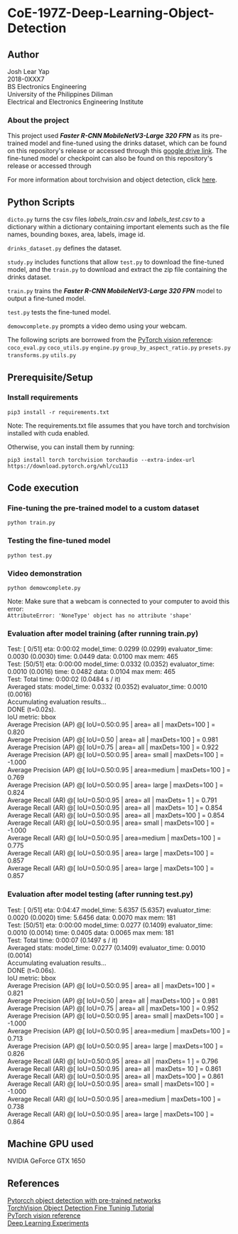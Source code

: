 # CoE-197Z-Deep-Learning-Object-Detection

## Author
Josh Lear Yap  
2018-0XXX7  
BS Electronics Engineering  
University of the Philippines Diliman  
Electrical and Electronics Engineering Institute  

### About the project
This project used ***Faster R-CNN MobileNetV3-Large 320 FPN*** as its pre-trained model and fine-tuned using the drinks dataset, which can be found on this repository's release or accessed through this [google drive link](https://drive.google.com/file/d/1AdMbVK110IKLG7wJKhga2N2fitV1bVPA/view?usp=sharing). The fine-tuned model or checkpoint can also be found on this repository's release or accessed through 

For more information about torchvision and object detection, click [here](https://github.com/pytorch/vision/tree/main/references/detection).

## Python Scripts

``dicto.py`` turns the csv files *labels_train.csv* and *labels_test.csv* to a dictionary within a dictionary containing important elements such as the file names, bounding boxes, area, labels, image id.  

``drinks_dataset.py`` defines the dataset.  

``study.py`` includes functions that allow ``test.py`` to download the fine-tuned model, and the ``train.py`` to download and extract the zip file containing the drinks dataset.  

``train.py`` trains the ***Faster R-CNN MobileNetV3-Large 320 FPN*** model to output a fine-tuned model.  

``test.py`` tests the fine-tuned model.  

``demowcomplete.py`` prompts a video demo using your webcam.  

The following scripts are borrowed from the [PyTorch vision reference](https://github.com/pytorch/vision/tree/main/references/detection):  
``coco_eval.py``
``coco_utils.py``
``engine.py``
``group_by_aspect_ratio.py``
``presets.py``
``transforms.py``
``utils.py``



## Prerequisite/Setup
### Install requirements
```
pip3 install -r requirements.txt
```
Note: The requirements.txt file assumes that you have torch and torchvision installed with cuda enabled.

Otherwise, you can install them by running:

```
pip3 install torch torchvision torchaudio --extra-index-url https://download.pytorch.org/whl/cu113
```

## Code execution

### Fine-tuning the pre-trained model to a custom dataset
```
python train.py
```
### Testing the fine-tuned model
```
python test.py
```
### Video demonstration
```
python demowcomplete.py
```
Note: Make sure that a webcam is connected to your computer to avoid this error:  
``AttributeError: 'NoneType' object has no attribute 'shape'``
### Evaluation after model training (after running train.py)
Test:  [ 0/51]  eta: 0:00:02  model_time: 0.0299 (0.0299)  evaluator_time: 0.0030 (0.0030)  time: 0.0449  data: 0.0100  max mem: 465  
Test:  [50/51]  eta: 0:00:00  model_time: 0.0332 (0.0352)  evaluator_time: 0.0010 (0.0016)  time: 0.0482  data: 0.0104  max mem: 465  
Test: Total time: 0:00:02 (0.0484 s / it)  
Averaged stats: model_time: 0.0332 (0.0352)  evaluator_time: 0.0010 (0.0016)  
Accumulating evaluation results...  
DONE (t=0.02s).  
IoU metric: bbox  
 Average Precision  (AP) @[ IoU=0.50:0.95 | area=   all | maxDets=100 ] = 0.820  
 Average Precision  (AP) @[ IoU=0.50      | area=   all | maxDets=100 ] = 0.981  
 Average Precision  (AP) @[ IoU=0.75      | area=   all | maxDets=100 ] = 0.922  
 Average Precision  (AP) @[ IoU=0.50:0.95 | area= small | maxDets=100 ] = -1.000  
 Average Precision  (AP) @[ IoU=0.50:0.95 | area=medium | maxDets=100 ] = 0.769  
 Average Precision  (AP) @[ IoU=0.50:0.95 | area= large | maxDets=100 ] = 0.824  
 Average Recall     (AR) @[ IoU=0.50:0.95 | area=   all | maxDets=  1 ] = 0.791  
 Average Recall     (AR) @[ IoU=0.50:0.95 | area=   all | maxDets= 10 ] = 0.854  
 Average Recall     (AR) @[ IoU=0.50:0.95 | area=   all | maxDets=100 ] = 0.854  
 Average Recall     (AR) @[ IoU=0.50:0.95 | area= small | maxDets=100 ] = -1.000  
 Average Recall     (AR) @[ IoU=0.50:0.95 | area=medium | maxDets=100 ] = 0.775  
 Average Recall     (AR) @[ IoU=0.50:0.95 | area= large | maxDets=100 ] = 0.857  
 Average Recall     (AR) @[ IoU=0.50:0.95 | area= large | maxDets=100 ] = 0.857  

### Evaluation after model testing (after running test.py)

Test:  [ 0/51]  eta: 0:04:47  model_time: 5.6357 (5.6357)  evaluator_time: 0.0020 (0.0020)  time: 5.6456  data: 0.0070  max mem: 181  
Test:  [50/51]  eta: 0:00:00  model_time: 0.0277 (0.1409)  evaluator_time: 0.0010 (0.0014)  time: 0.0405  data: 0.0065  max mem: 181  
Test: Total time: 0:00:07 (0.1497 s / it)  
Averaged stats: model_time: 0.0277 (0.1409)  evaluator_time: 0.0010 (0.0014)  
Accumulating evaluation results...  
DONE (t=0.06s).  
IoU metric: bbox  
 Average Precision  (AP) @[ IoU=0.50:0.95 | area=   all | maxDets=100 ] = 0.821  
 Average Precision  (AP) @[ IoU=0.50      | area=   all | maxDets=100 ] = 0.981  
 Average Precision  (AP) @[ IoU=0.75      | area=   all | maxDets=100 ] = 0.952  
 Average Precision  (AP) @[ IoU=0.50:0.95 | area= small | maxDets=100 ] = -1.000  
 Average Precision  (AP) @[ IoU=0.50:0.95 | area=medium | maxDets=100 ] = 0.713  
 Average Precision  (AP) @[ IoU=0.50:0.95 | area= large | maxDets=100 ] = 0.826  
 Average Recall     (AR) @[ IoU=0.50:0.95 | area=   all | maxDets=  1 ] = 0.796  
 Average Recall     (AR) @[ IoU=0.50:0.95 | area=   all | maxDets= 10 ] = 0.861  
 Average Recall     (AR) @[ IoU=0.50:0.95 | area=   all | maxDets=100 ] = 0.861  
 Average Recall     (AR) @[ IoU=0.50:0.95 | area= small | maxDets=100 ] = -1.000  
 Average Recall     (AR) @[ IoU=0.50:0.95 | area=medium | maxDets=100 ] = 0.738  
 Average Recall     (AR) @[ IoU=0.50:0.95 | area= large | maxDets=100 ] = 0.864  
 
 ## Machine GPU used
NVIDIA GeForce GTX 1650

 ## References
 [Pytorcch object detection with pre-trained networks](https://pyimagesearch.com/2021/08/02/pytorch-object-detection-with-pre-trained-networks/)  
 [TorchVision Object Detection Fine Tuninig Tutorial](https://pytorch.org/tutorials/intermediate/torchvision_tutorial.html)  
 [PyTorch vision reference](https://github.com/pytorch/vision/tree/main/references/detection)  
 [Deep Learning Experiments](https://github.com/roatienza/Deep-Learning-Experiments)
